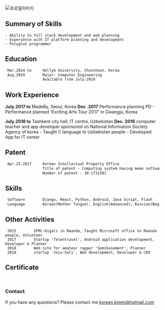 ![프로필이미지](https://raw.githubusercontent.com/SUWANKIM/kimsuwan.github.io/master/pic.jpg)

## Summary of Skills

```
- Ability to full stack development and web planning
- Experience with IT platform planning and development
- Polyglot programmer
```


## Education
```markdown
 Mar.2014 to     Hallym University, Chuncheon, Korea
 Aug.2019        Major: Computer Engineering
                 Available from July.2019
```


## Work Experience

 **July.2017 to**    MadeBy, Seoul, Korea
 **Dec .2017**       Performance planning PD
                     - Performance planned 'Exciting Arts Tour 2017' in Gwangju, Korea

 **July.2016 to**    Tashkent city hall, IT centre, Uzbekistan
 **Dec. 2016**       computer teacher and app developer sponsored on National Information Society Agency of korea
                     - Taught C language to Uzbekistan people
                     - Developed App for IT center


## Patent
```markdown
 Apr.25.2017     Korean Intellectual Property Office
                 Title of patent - Computing system having memo software and method controlling of the same
                 Number of patent - 10-1732101
```


## Skills
```markdown
 Software        Django, React, Python, Android, Java Script, Flash
 Language        Korean(Mother Tongue); English(Advanced); Russian(Beginner)
```


## Other Activities
```
 2015        IPRC-Kigali in Rwanda, Taught Microsoft office to Rwanda people, Volunteer
 2017        Startup 'Telentravel', Android application development, Developer & Planner
 2018        Web site for amateur rapper 'Semibasement', Planner
 2018        startup 'Jeju-Sali', Web development, Developer & CEO
 ```


## Certificate
```markdown
 
 ```

### Contact

If you have any questions? Please contact me [korean.kimm@hotmail.com](korean.kimm@hotmail.com)

